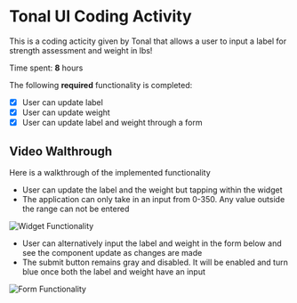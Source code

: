 # Tonal UI Coding Activity

This is a coding acticity given by Tonal that allows a user to input a label for strength assessment and weight in lbs!

Time spent: **8** hours

The following **required** functionality is completed:
- [x] User can update label
- [x] User can update weight
- [x] User can update label and weight through a form

## Video Walthrough

Here is a walkthrough of the implemented functionality

- User can update the label and the weight but tapping within the widget
- The application can only take in an input from 0-350. Any value outside the range can not be entered

<img src='https://media4.giphy.com/media/Hmiv0JuEwLHYrJHNMZ/giphy.gif?cid=790b76118ec6755af04218e913c9b7620ecfff785e69af8f&rid=giphy.gif&ct=g' title='Widget Functionality' width='' alt='Widget Functionality' />

- User can alternatively input the label and weight in the form below and see the component update as changes are made
- The submit button remains gray and disabled. It will be enabled and turn blue once both the label and weight have an input

<img src='https://media2.giphy.com/media/Gpw5hjRh6A2UDyrqGu/giphy.gif?cid=790b76112b9dccdba4d4443bbd40cdb8b2faa02796e33a81&rid=giphy.gif&ct=g' title='Form Functionality' width='' alt='Form Functionality' />
